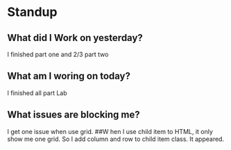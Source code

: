 # Standup
## What did I Work on yesterday?
I finished part one and 2/3 part two
## What am I woring on today?
I finished all part Lab
## What issues are blocking me?
I get one issue when use grid.
##W hen I use child item to HTML, it only show me one grid.
So I add column and row to child item class. It appeared.